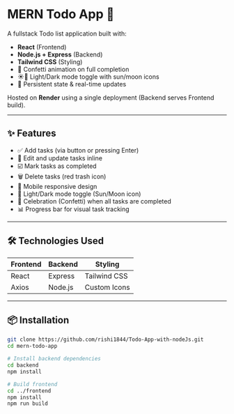 # MERN Todo App 🚀

A fullstack Todo list application built with:

- **React** (Frontend)
- **Node.js + Express** (Backend)
- **Tailwind CSS** (Styling)
- 🎉 Confetti animation on full completion
- ☀️🌙 Light/Dark mode toggle with sun/moon icons
- 🔄 Persistent state & real-time updates

Hosted on **Render** using a single deployment (Backend serves Frontend build).

---

## ✨ Features

- ✅ Add tasks (via button or pressing Enter)
- 📝 Edit and update tasks inline
- ☑️ Mark tasks as completed
- 🗑️ Delete tasks (red trash icon)
- 📱 Mobile responsive design
- 🎨 Light/Dark mode toggle (Sun/Moon icon)
- 🎉 Celebration (Confetti) when all tasks are completed
- 📊 Progress bar for visual task tracking

---

## 🛠️ Technologies Used

| Frontend | Backend | Styling      |
|----------|---------|--------------|
| React    | Express | Tailwind CSS |
| Axios    | Node.js | Custom Icons |

---

## 📦 Installation

```bash
git clone https://github.com/rishi1844/Todo-App-with-nodeJs.git
cd mern-todo-app

# Install backend dependencies
cd backend
npm install

# Build frontend
cd ../frontend
npm install
npm run build
